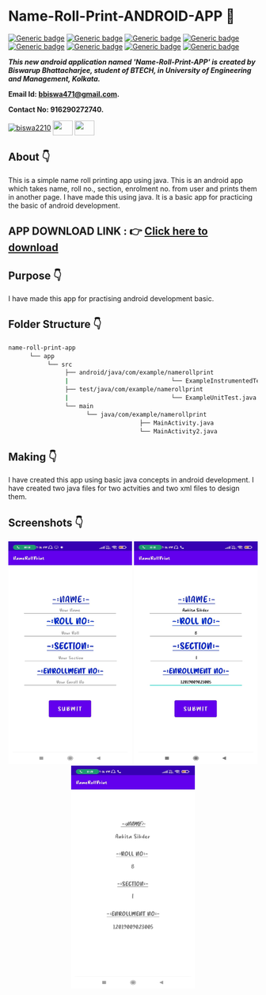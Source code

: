 # Name-Roll-Print-ANDROID-APP :star_struck: 

[![Generic badge](https://img.shields.io/badge/java-v%2015-brightgreen)](https://shields.io/) [![Generic badge](https://img.shields.io/badge/android-app-ff69b4)](https://shields.io/) [![Generic badge](https://img.shields.io/badge/xml-UI-red)](https://shields.io/) [![Generic badge](https://img.shields.io/badge/classpath-v%204.0.1-yellow)](https://shields.io/) [![Generic badge](https://img.shields.io/badge/compile%20sdk%20-v%2030-blue)](https://shields.io/) [![Generic badge](https://img.shields.io/badge/buildtool%20-v%2030.0..2-orange)](https://shields.io/) [![Generic badge](https://img.shields.io/badge/target%20sdk-v%2030-green)](https://shields.io/) [![Generic badge](https://img.shields.io/badge/min%20sdk-v%2016-purple)](https://shields.io/) 

***This new android application named 'Name-Roll-Print-APP' is created by Biswarup Bhattacharjee, student of BTECH, in University of Engineering and Management, Kolkata.***

**Email Id: bbiswa471@gmail.com.** 

**Contact No: 916290272740.** 

<p align="left">
<a href="https://www.facebook.com/profile.php?id=100070395300810" target="blank"><img align="center" src="https://cdn.jsdelivr.net/npm/simple-icons@3.0.1/icons/facebook.svg" alt="biswa2210" height="30" width="40" /></a>
<a href="https://instagram.com/biswarup2210" target="blank"><img align="center" src="https://cdn.jsdelivr.net/npm/simple-icons@3.0.1/icons/instagram.svg" alt="" height="30" width="40" /></a>
<a href="https://github.com/biswa2210/biswa2210" target="blank"><img align="center" src="https://cdn.jsdelivr.net/npm/simple-icons@3.0.1/icons/github.svg" alt="" height="30" width="40" /></a>
</p>

## About :point_down: 

<div align="justified">
 
This is a simple name roll printing app using java. This is an android app which takes name, roll no., section, enrolment no. from user and prints them in another page. I have made this using java. It is a basic app for practicing the basic of android development.

</div>

## APP DOWNLOAD LINK : :point_right: <a href="https://drive.google.com/file/d/1S_WczSbxSLGaluG4hDFtBjmkRESLf9dP/view" download>Click here to download</a>

## Purpose :point_down:

<div align="justified">
       
I have made this app for practising android development basic. 
 
</div>

## Folder Structure :point_down:
```bash
name-roll-print-app
      └── app
           └── src
                ├── android/java/com/example/namerollprint
                |                             └── ExampleInstrumentedTest.java
                ├── test/java/com/example/namerollprint
                |                             └── ExampleUnitTest.java
                └── main
                      └── java/com/example/namerollprint
                                     ├── MainActivity.java 
                                     └── MainActivity2.java  
 ```                      
## Making :point_down:

<div align="justified">

I have created this app using basic java concepts in android development. I have created two java files for two actvities and two xml files to design them.

</div>


## Screenshots :point_down: 

<div align="center">
  
<a href="pics/n1.jpeg"><img src="pics/n1.jpeg" width="250" height= "450"></a> <a href="pics/n2.jpeg"><img src="pics/n2.jpeg" width="250" height= "450"></a> <a href="pics/n3.jpeg"><img src="pics/n3.jpeg" width="250" height= "450"></a>
 

       
</div>



